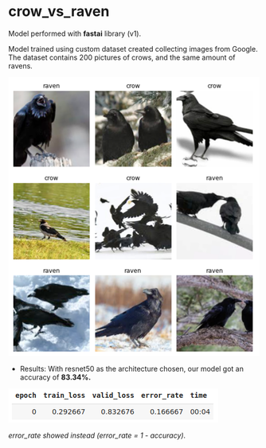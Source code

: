 # crow_vs_raven


Model performed with __fastai__ library (v1).


Model trained using custom dataset created collecting images from Google. The dataset contains 200 pictures of crows, and the same amount of ravens.

![example](crow_vs_raven_sh1.png)

- Results: With resnet50 as the architecture chosen, our model got an accuracy of __83.34%.__

![result](crow_vs_raven_sh2.png)

_error_rate showed instead (error_rate = 1 - accuracy)._
